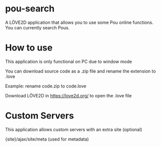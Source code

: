 # pou-search
A LÖVE2D application that allows you to use some Pou online functions.
You can currently search Pous.
# How to use
This application is only functional on PC due to window mode

You can download source code as a .zip file and rename the extension to .love

Example: rename  code.zip  to  code.love  

Download LÖVE2D in https://love2d.org/ to open the .love file

# Custom Servers
This application allows custom servers with an extra site (optional)

{site}/ajax/site/meta (used for metadata)
